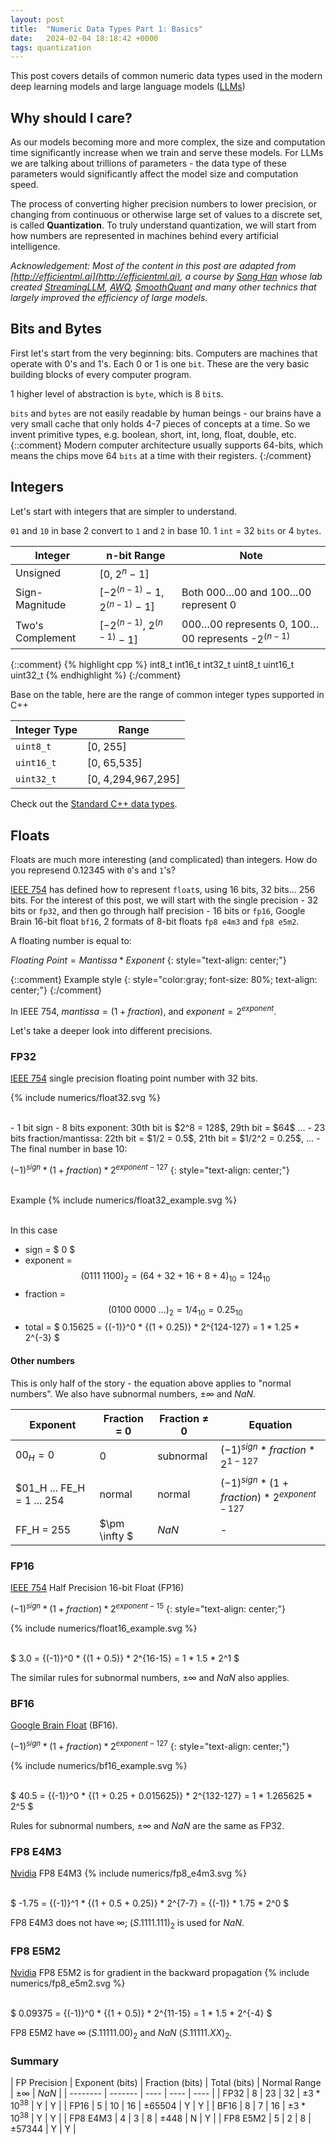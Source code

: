 ```yaml
---
layout: post
title:  "Numeric Data Types Part 1: Basics"
date:   2024-02-04 18:18:42 +0000
tags: quantization
---
```


This post covers details of common numeric data types used in the modern deep learning models and large language models ([LLMs](https://arxiv.org/abs/1706.03762))

## Why should I care?
As our models becoming more and more complex, the size and computation time significantly increase when we train and serve these models. For LLMs we are talking about trillions of parameters - the data type of these parameters would significantly affect the model size and computation speed.

The process of converting higher precision numbers to lower precision, or changing from continuous or otherwise large set of values to a discrete set, is called __Quantization__. To truly understand quantization, we will start from how numbers are represented in machines behind every artificial intelligence.

*Acknowledgement: Most of the content in this post are adapted from [http://efficientml.ai](http://efficientml.ai), a course by [Song Han](https://hanlab.mit.edu/songhan) whose lab created [StreamingLLM](https://hanlab.mit.edu/projects/streamingllm), [AWQ](https://hanlab.mit.edu/projects/awq), [SmoothQuant](https://hanlab.mit.edu/projects/smoothquant) and many other technics that largely improved the efficiency of large models.*

## Bits and Bytes
First let's start from the very beginning: bits. Computers are machines that operate with 0's and 1's. Each 0 or 1 is one `bit`. These are the very basic building blocks of every computer program.

1 higher level of abstraction is `byte`, which is 8 `bit`s.

`bits` and `bytes` are not easily readable by human beings - our brains have a very small cache that only holds 4-7 pieces of concepts at a time. So we invent primitive types, e.g. boolean, short, int, long, float, double, etc.
{::comment}
Modern computer architecture usually supports 64-bits, which means the chips move 64 `bits` at a time with their registers.
{:/comment}

## Integers
Let's start with integers that are simpler to understand.

`01` and `10` in base 2 convert to `1` and `2` in base 10. 1 `int` = 32 `bits` or 4 `bytes`.

| Integer    | n-bit Range | Note |
| -------- | ------- | ----|
| Unsigned  | [0, $2^n$ − 1] | |
| Sign-Magnitude  | [−$2^{(n-1)}$ − 1, $2^{(n-1)}$ − 1] | Both 000…00 and 100…00 represent 0|
| Two's Complement  | [−$2^{(n-1)}$, $2^{(n-1)}$ − 1] | 000…00 represents 0, 100…00 represents -$2^{(n-1)}$|

{::comment}
{% highlight cpp %}
int8_t
int16_t
int32_t
uint8_t
uint16_t
uint32_t
{% endhighlight %}
{:/comment}

Base on the table, here are the range of common integer types supported in C++

| Integer Type | Range |
| -------- | ------- |
| `uint8_t` | [0, 255] |
| `uint16_t` | [0, 65,535] |
| `uint32_t` | [0, 4,294,967,295] |

Check out the [Standard C++ data types][cpp-types].

[cpp-types]: https://en.cppreference.com/w/cpp/header/cstdint

## Floats
Floats are much more interesting (and complicated) than integers. How do you represend 0.12345 with `0`'s and `1`'s?

[IEEE 754](https://standards.ieee.org/ieee/754/6210/) has defined how to represent `float`s, using 16 bits, 32 bits... 256 bits. For the interest of this post, we will start with the single precision - 32 bits or `fp32`, and then go through half precision - 16 bits or `fp16`, Google Brain 16-bit float `bf16`, 2 formats of 8-bit floats `fp8 e4m3` and `fp8 e5m2`.

A floating number is equal to:

$Floating\ Point = Mantissa * Exponent$
{: style="text-align: center;"}

{::comment}
Example style
{: style="color:gray; font-size: 80%; text-align: center;"}
{:/comment}

In IEEE 754, $mantissa = (1 + fraction)$, and $exponent = 2^{exponent}$. 

Let's take a deeper look into different precisions.

### FP32
[IEEE 754](https://standards.ieee.org/ieee/754/6210/) single precision floating point number with 32 bits.


{% include numerics/float32.svg %}


<br>
- 1 bit sign
- 8 bits exponent: 30th bit is $2^8 = 128$, 29th bit = $64$ ...
- 23 bits fraction/mantissa: 22th bit = $1/2 = 0.5$, 21th bit = $1/2^2 = 0.25$, ... 
- The final number in base 10:

${(-1)}^{sign} * (1 + fraction) * 2^{exponent-127}$
{: style="text-align: center;"}

\
Example
{% include numerics/float32_example.svg %}


\
In this case
- sign = $ 0 $
- exponent = $$ (0111\ 1100)_2 = (64 + 32 + 16 + 8 + 4)_{10} = 124_{10} $$
- fraction = $$ (0100\ 0000\ ...)_2 = {1/4}_{10} = 0.25_{10} $$
- total = $ 0.15625 = {(-1)}^0 * {(1 + 0.25)} * 2^{124-127} = 1 * 1.25 * 2^{-3} $

#### Other numbers
This is only half of the story - the equation above applies to "normal numbers". We also have subnormal numbers, $\pm \infty$ and $NaN$.

| Exponent | Fraction = 0 | Fraction $\neq$ 0 | Equation |
| - | - | - | - |
| $00_H = 0$ | 0 | subnormal | ${(-1)}^{sign} * fraction * 2^{1-127}$|
| $01_H ... FE_H = 1 ... 254 | normal | normal | ${(-1)}^{sign} * (1 + fraction) * 2^{exponent-127}$ |
| FF_H = 255 | $\pm \infty $ | $NaN$ | - |

### FP16 
[IEEE 754](https://standards.ieee.org/ieee/754/6210/) Half Precision 16-bit Float (FP16)


${(-1)}^{sign} * (1 + fraction) * 2^{exponent-15}$
{: style="text-align: center;"}

{% include numerics/float16_example.svg %}

\
$ 3.0 = {(-1)}^0 * {(1 + 0.5)} * 2^{16-15} = 1 * 1.5 * 2^1 $

The similar rules for subnormal numbers, $\pm \infty$ and $NaN$ also applies.

### BF16
[Google Brain Float](https://arxiv.org/pdf/1905.12322.pdf) (BF16).


${(-1)}^{sign} * (1 + fraction) * 2^{exponent-127}$
{: style="text-align: center;"}

{% include numerics/bf16_example.svg %}

\
$ 40.5 = {(-1)}^0 * {(1 + 0.25 + 0.015625)} * 2^{132-127} = 1 * 1.265625 * 2^5 $

Rules for subnormal numbers, $\pm \infty$ and $NaN$ are the same as FP32.

### FP8 E4M3
[Nvidia](https://docs.nvidia.com/deeplearning/transformer-engine/user-guide/examples/fp8_primer.html) FP8 E4M3
{% include numerics/fp8_e4m3.svg %}

\
$ -1.75 = {(-1)}^1 * {(1 + 0.5 + 0.25)} * 2^{7-7} = {(-1)} * 1.75 * 2^0 $

FP8 E4M3 does not have $\infty$; $(S.1111.111)_2$ is used for $NaN$.

### FP8 E5M2
[Nvidia](https://docs.nvidia.com/deeplearning/transformer-engine/user-guide/examples/fp8_primer.html) FP8 E5M2 is for gradient in the backward propagation
{% include numerics/fp8_e5m2.svg %}

\
$ 0.09375 = {(-1)}^0 * {(1 + 0.5)} * 2^{11-15} = 1 * 1.5 * 2^{-4} $

FP8 E5M2 have $\infty$ $(S.11111.00)_2$ and $NaN$ $(S.11111.XX)_2$.

### Summary

| FP Precision | Exponent (bits) | Fraction (bits) | Total (bits) | Normal Range | $\pm \infty$ | $NaN$ |
| -------- | ------- | ---- | ---- | ---- |
| FP32 | 8 | 23 | 32 | $\pm 3 * 10^{38}$ | Y | Y |
| FP16 | 5 | 10 | 16 | $\pm 65504$ | Y | Y |
| BF16 | 8 | 7 | 16 | $\pm 3 * 10^{38}$ | Y | Y |
| FP8 E4M3 | 4 | 3 | 8 | $\pm 448$ | N | Y |
| FP8 E5M2 | 5 | 2 | 8 | $\pm 57344$ | Y | Y |
